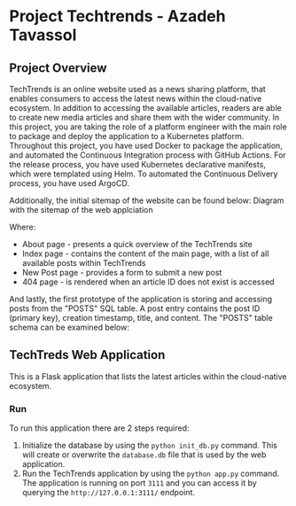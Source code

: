 # Project Techtrends - Azadeh Tavassol
## Project Overview

TechTrends is an online website used as a news sharing platform, that enables consumers to access the latest news within the cloud-native ecosystem. In addition to accessing the available articles, readers are able to create new media articles and share them with the wider community. In this project, you are taking the role of a platform engineer with the main role to package and deploy the application to a Kubernetes platform. Throughout this project, you have used Docker to package the application, and automated the Continuous Integration process with GitHub Actions. For the release process, you have used Kubernetes declarative manifests, which were templated using Helm. To automated the Continuous Delivery process, you have used ArgoCD.

Additionally, the initial sitemap of the website can be found below:
Diagram with the sitemap of the web applciation

Where:

* About page - presents a quick overview of the TechTrends site
* Index page - contains the content of the main page, with a list of all available posts within TechTrends
* New Post page - provides a form to submit a new post
* 404 page - is rendered when an article ID does not exist is accessed

And lastly, the first prototype of the application is storing and accessing posts from the "POSTS" SQL table. A post entry contains the post ID (primary key), creation timestamp, title, and content. The "POSTS" table schema can be examined below:


## TechTreds Web Application

This is a Flask application that lists the latest articles within the cloud-native ecosystem.

### Run 

To run this application there are 2 steps required:

1. Initialize the database by using the `python init_db.py` command. This will create or overwrite the `database.db` file that is used by the web application.
2.  Run the TechTrends application by using the `python app.py` command. The application is running on port `3111` and you can access it by querying the `http://127.0.0.1:3111/` endpoint.
